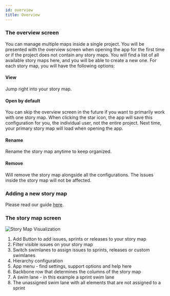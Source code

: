 ```yaml
---
id: overview
title: Overview
---
```


### The overview screen

You can manage multiple maps inside a single project. You will be presented with the overview screen when opening the app for the first time or if the project does not contain any story maps.
You will find a list of all available story maps here, and you will be able to create a new one.
For each story map, you will have the following options:

#### View

Jump right into your story map.

#### Open by default

You can skip the overview screen in the future if you want to primarily work with one story map. When clicking the star icon, the app will save this configuration for you, the individual user, not the entire project. Next time, your primary story map will load when opening the app.

#### Rename

Rename the story map anytime to keep organized.

#### Remove

Will remove the story map alongside all the configurations. The issues inside the story map will not be affected.

### Adding a new story map 

Please read our guide [here](./pro-setup).

### The story map screen

![Story Map Visualization](/img/docs/Overview.svg)

1. Add Button to add issues, sprints or releases to your story map
2. Filter visible issues on your story map
3. Switch swimlanes to assign issues to sprints, releases or custom swimlanes
4. Hierarchy configuration
5. App menu - find settings, support options and help here
6. Backbone row that determines the columns of the story map
7. A swim lane - in this example a sprint swim lane
8. The unassigned swim lane with all elements that are not assigned to a sprint